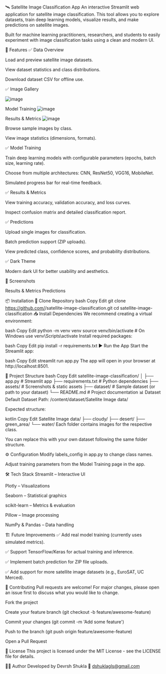 🛰 Satellite Image Classification App
An interactive Streamlit web application for satellite image classification. This tool allows you to explore datasets, train deep learning models, visualize results, and make predictions on satellite images.

Built for machine learning practitioners, researchers, and students to easily experiment with image classification tasks using a clean and modern UI.

🚀 Features
✅ Data Overview

Load and preview satellite image datasets.

View dataset statistics and class distributions.

Download dataset CSV for offline use.

✅ Image Gallery

![image](https://github.com/user-attachments/assets/8b7e3623-0240-4dd5-82c1-10b405089d8f)

Model Training 
![image](https://github.com/user-attachments/assets/c7a51d84-187d-4e3e-acd4-7e2b5f158411)

Results & Metrics
![image](https://github.com/user-attachments/assets/421849a3-328a-427f-be82-105712cabfc3)




Browse sample images by class.

View image statistics (dimensions, formats).

✅ Model Training

Train deep learning models with configurable parameters (epochs, batch size, learning rate).

Choose from multiple architectures: CNN, ResNet50, VGG16, MobileNet.

Simulated progress bar for real-time feedback.

✅ Results & Metrics

View training accuracy, validation accuracy, and loss curves.

Inspect confusion matrix and detailed classification report.

✅ Predictions

Upload single images for classification.

Batch prediction support (ZIP uploads).

View predicted class, confidence scores, and probability distributions.

✅ Dark Theme

Modern dark UI for better usability and aesthetics.

📸 Screenshots


Results & Metrics	Predictions

📦 Installation
🔗 Clone Repository
bash
Copy
Edit
git clone https://github.com/<your-username>/satellite-image-classification.git
cd satellite-image-classification
📥 Install Dependencies
We recommend creating a virtual environment:

bash
Copy
Edit
python -m venv venv
source venv/bin/activate  # On Windows use venv\Scripts\activate
Install required packages:

bash
Copy
Edit
pip install -r requirements.txt
▶ Run the App
Start the Streamlit app:

bash
Copy
Edit
streamlit run app.py
The app will open in your browser at http://localhost:8501.

📂 Project Structure
bash
Copy
Edit
satellite-image-classification/
│
├── app.py                  # Streamlit app
├── requirements.txt        # Python dependencies
├── assets/                 # Screenshots & static assets
├── dataset/                # Sample dataset (or path to your dataset)
└── README.md               # Project documentation
📊 Dataset
Default Dataset Path: /content/dataset/Satellite Image data/

Expected structure:

kotlin
Copy
Edit
Satellite Image data/
├── cloudy/
├── desert/
├── green_area/
└── water/
Each folder contains images for the respective class.

You can replace this with your own dataset following the same folder structure.

⚙ Configuration
Modify labels_config in app.py to change class names.

Adjust training parameters from the Model Training page in the app.

🛠 Tech Stack
Streamlit – Interactive UI

Plotly – Visualizations

Seaborn – Statistical graphics

scikit-learn – Metrics & evaluation

Pillow – Image processing

NumPy & Pandas – Data handling

🏗 Future Improvements
✅ Add real model training (currently uses simulated metrics).

✅ Support TensorFlow/Keras for actual training and inference.

✅ Implement batch prediction for ZIP file uploads.

✅ Add support for more satellite image datasets (e.g., EuroSAT, UC Merced).

🤝 Contributing
Pull requests are welcome! For major changes, please open an issue first to discuss what you would like to change.

Fork the project

Create your feature branch (git checkout -b feature/awesome-feature)

Commit your changes (git commit -m 'Add some feature')

Push to the branch (git push origin feature/awesome-feature)

Open a Pull Request

📜 License
This project is licensed under the MIT License - see the LICENSE file for details.

👨‍💻 Author
Developed by Devrsh Shukla
📧 dshuklagls@gmail.com
